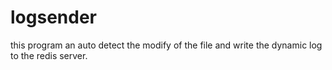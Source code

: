 # logsender
this program an auto detect the modify of the file and write the dynamic log to the redis server.
